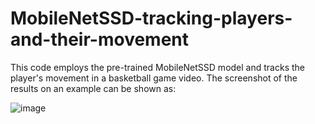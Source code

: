 # MobileNetSSD-tracking-players-and-their-movement
This code employs the pre-trained MobileNetSSD model and tracks the player's movement in a basketball game video.
The screenshot of the results on an example can be shown as:

![image](https://github.com/Afnankhn/MobileNetSSD-tracking-player-and-their-movement/assets/55242810/65cca1fc-4e75-4793-9abe-05ef9c788f85)

